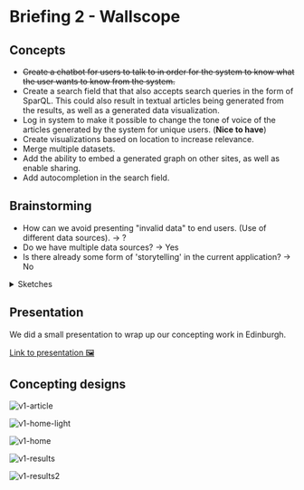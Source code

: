 # Briefing 2 - Wallscope

## Concepts

* ~~Create a chatbot for users to talk to in order for the system to know what the user wants to know from the system.~~
* Create a search field that that also accepts search queries in the form of SparQL. This could also result in textual articles being generated from the results, as well as a generated data visualization.
* Log in system to make it possible to change the tone of voice of the articles generated by the system for unique users. (**Nice to have**)
* Create visualizations based on location to increase relevance.
* Merge multiple datasets.
* Add the ability to embed a generated graph on other sites, as well as enable sharing.
* Add autocompletion in the search field.

## Brainstorming

* How can we avoid presenting "invalid data" to end users. (Use of different data sources). -> ?
* Do we have multiple data sources? -> Yes
* Is there already some form of 'storytelling' in the current application? -> No

<details>

<summary>Sketches</summary>

![Meeting 2 image 1](./assets/meeting_2_wallscope_1.jpg)

![Meeting 2 image 2](./assets/meeting_2_wallscope_2.jpg)

![Meeting 2 image 3](./assets/meeting_2_wallscope_3.jpg)

![Meeting 2 image 4](./assets/meeting_2_wallscope_4.jpg)

![Meeting 2 image 5](./assets/meeting_2_wallscope_5.jpg)

![Meeting 2 image 6](./assets/meeting_2_wallscope_6.jpg)

![Meeting 2 image 7](./assets/meeting_2_wallscope_7.jpg)

![Meeting 2 image 8](./assets/meeting_2_wallscope_8.jpg)

![Meeting 2 image 9](./assets/meeting_2_wallscope_9.jpg)

![Meeting 2 image 10](./assets/meeting_2_wallscope_10.jpg)

![Meeting 2 image 11](./assets/meeting_2_wallscope-questions-1.jpeg)

![Meeting 2 image 12](./assets/meeting_2_wallscope-questions-2.jpeg)

</details>

## Presentation

We did a small presentation to wrap up our concepting work in Edinburgh.

[Link to presentation 🖼](https://docs.google.com/presentation/d/1QIAm0S2yiCwETq_rx97Ikq_wKEJbwzQ5DR_QXj7usbk/edit?usp=sharing)

## Concepting designs

![v1-article](./design/v1_chelsea/article.png)

![v1-home-light](./design/v1_chelsea/home-light.png)

![v1-home](./design/v1_chelsea/home.png)

![v1-results](./design/v1_chelsea/results.png)

![v1-results2](./design/v1_chelsea/results2.png)